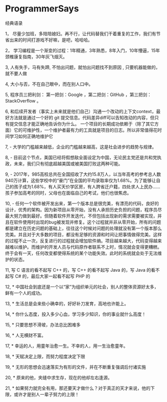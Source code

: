 # ProgrammerSays
经典语录

1， 尽量少加班，多陪陪媳妇。再不行，让代码替我们干着重复的工作，我们有节省出来的时间打游戏不好嘛，是吧，哈哈哈。


2， 学习编程是一个渐变的过程：1年精通，3年熟悉，8年入门，10年懵逼，15年颈椎康复指南，30年灰飞烟灭。

3,  人有失手，马有失蹄, 不怕出问题，就怕出问题找不到原因 , 只要机器能做的，就不要人做

4, 大小与否，不在自己眼中，而在别人口中。

5, 程序员三把利剑： 第一把剑：Google ，第二把剑：GitHub ，第三把剑：StackOverflow 。

6, 和后续开发者（事实上未来就是他们自己）沟通一个改动的上下文context，最好方法就是通过一个好的 git 提交信息。代码差异diff可以告知改动的内容，但只有提交信息才能正确地告诉你为什么。
一个项目的长期成功依赖于（除了其它方面）它的可维护性，一个维护者最有力的工具就是项目的日志。所以非常值得花时间学习如何正确地维护它

7, - 大学的门槛越来越低，企业的门槛越来越高，这是社会进步的趋势与规律。

8, - 目前这个节点，美国已经将假想敌全面设定为中国，无论民主党还是共和党执政，未来，我们只有彻底超越美国或被美国打败这两种可能。

9, - 2017年，985高校总共在全国招收了大约15.8万人，以当年高考的参考总人数940万计算，这些学校中的“豪门”在全国的平均录取率仅为1.68%。为了能够让自己的孩子成为1.68%，有人买天价学区房，有人跨省迁户籍，四处求人上民办……孩子参加高考的同时，父母也在面临自己的考试，他们也很焦虑。

10, - 任何一个软件被开发出来，第一个版本总是很完美，有漂亮的代码，良好的设计，优秀的架构。因为新项目从零开始，没有人承担历史负担的问题，程序员尽最大努力做到最好。但随着软件开发迭代，不但包括出现新的需求需要被实现，并且在软件使用时出现的bug被发现并修复。这个过程就并非从零开始，所有的问题都是建立在历史问题的基础上，往往这个时候对问题的处理就没有第一个版本那么完美。并且对于大多数的项目，都没有足够的资源和时间让把事情做得完美。这样的过程不止一次，反复进行的过程就会增加软件熵。项目越来越大，代码变得越来越难以维护。而维护的开发人员与代码原作者联系不上时，情况就会变得更糟糕。终于会有一天，任何改变都使得系统的某个功能失效。此时的系统就会处于无法维护的状态。

11, 写 C 语言的看不起写 C++ 的，写 C++ 的看不起写 Java 的，写 Java 的看不起写 C# 的，最后大家一起看不起写 PHP 的

12, * 中国社会到底还是一个以“家”为组织单元的社会，别人的整体资源好太多，鲜有一个人的成功。

13, * 生活总是会来些小确幸的，好好补刀发育，高地也许能上。

14, * 你什么态度，投入多少心血，学习多少知识，你的事业就什么高度！

15, * 只要思想不滑坡，办法总比困难多

16, * 人无横财不富。

17, * 幸运的人，用童年治愈一生。不幸的人，用一生治愈童年。

18, * 天赋决定上限，而努力程度决定下限

19, * 无形的思想会迅速落实为有形的文件，并在不断重复强调后付诸实施

20, * 原来的他，夹缝中求生存，现在的他却左右逢源。

21, * 如果努力就完全有用，那还要天才做什么？对于真正的天才来说，他的下限，或许才是别人一辈子努力的上限！

